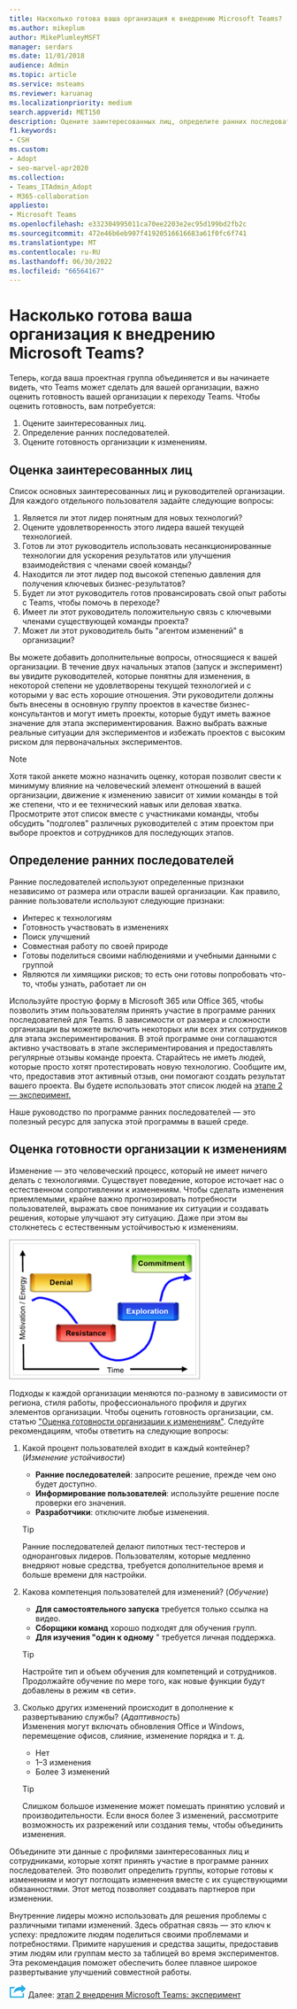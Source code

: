 ```yaml
---
title: Насколько готова ваша организация к внедрению Microsoft Teams?
ms.author: mikeplum
author: MikePlumleyMSFT
manager: serdars
ms.date: 11/01/2018
audience: Admin
ms.topic: article
ms.service: msteams
ms.reviewer: karuanag
ms.localizationpriority: medium
search.appverid: MET150
description: Оцените заинтересованных лиц, определите ранних последователей и оцените, готова ли ваша организация к переходу на Teams.
f1.keywords:
- CSH
ms.custom:
- Adopt
- seo-marvel-apr2020
ms.collection:
- Teams_ITAdmin_Adopt
- M365-collaboration
appliesto:
- Microsoft Teams
ms.openlocfilehash: e332304995011ca70ee2203e2ec95d199bd2fb2c
ms.sourcegitcommit: 472e46b6eb907f41920516616683a61f0fc6f741
ms.translationtype: MT
ms.contentlocale: ru-RU
ms.lasthandoff: 06/30/2022
ms.locfileid: "66564167"
---
```

# <a name="how-ready-is-your-organization-for-microsoft-teams"></a>Насколько готова ваша организация к внедрению Microsoft Teams?

Теперь, когда ваша проектная группа объединяется и вы начинаете видеть, что Teams может сделать для вашей организации, важно оценить готовность вашей организации к переходу Teams. Чтобы оценить готовность, вам потребуется:

1. Оцените заинтересованных лиц.
2. Определение ранних последователей.
3. Оцените готовность организации к изменениям. 

## <a name="assess-your-stakeholders"></a>Оценка заинтересованных лиц

Список основных заинтересованных лиц и руководителей организации. Для каждого отдельного пользователя задайте следующие вопросы:
 
1. Является ли этот лидер понятным для новых технологий?
2. Оцените удовлетворенность этого лидера вашей текущей технологией.
3. Готов ли этот руководитель использовать несанкционированные технологии для ускорения результатов или улучшения взаимодействия с членами своей команды?
4. Находится ли этот лидер под высокой степенью давления для получения ключевых бизнес-результатов? 
5. Будет ли этот руководитель готов провансировать свой опыт работы с Teams, чтобы помочь в переходе?
6. Имеет ли этот руководитель положительную связь с ключевыми членами существующей команды проекта?
7. Может ли этот руководитель быть "агентом изменений" в организации?  

Вы можете добавить дополнительные вопросы, относящиеся к вашей организации. В течение двух начальных этапов (запуск и эксперимент) вы увидите руководителей, которые понятны для изменения, в некоторой степени не удовлетворены текущей технологией и с которыми у вас есть хорошие отношения. Эти руководители должны быть внесены в основную группу проектов в качестве бизнес-консультантов и могут иметь проекты, которые будут иметь важное значение для этапа экспериментирования. Важно выбрать важные реальные ситуации для экспериментов и избежать проектов с высоким риском для первоначальных экспериментов.
   
> [!NOTE]
> Хотя такой анкете можно назначить оценку, которая позволит свести к минимуму влияние на человеческий элемент отношений в вашей организации, движение к изменению зависит от химии команды в той же степени, что и ее технический навык или деловая хватка. Просмотрите этот список вместе с участниками команды, чтобы обсудить "подголев" различных руководителей с этим проектом при выборе проектов и сотрудников для последующих этапов. 

## <a name="identify-early-adopters"></a>Определение ранних последователей

Ранние последователей используют определенные признаки независимо от размера или отрасли вашей организации. Как правило, ранние пользователи используют следующие признаки:

- Интерес к технологиям
- Готовность участвовать в изменениях
- Поиск улучшений
- Совместная работу по своей природе
- Готовы поделиться своими наблюдениями и учебными данными с группой
- Являются ли химящики рисков; то есть они готовы попробовать что-то, чтобы узнать, работает ли он

Используйте простую форму в Microsoft 365 или Office 365, чтобы позволить этим пользователям принять участие в программе ранних последователей для Teams. В зависимости от размера и сложности организации вы можете включить некоторых или всех этих сотрудников для этапа экспериментирования. В этой программе они соглашаются активно участвовать в этапе экспериментирования и предоставлять регулярные отзывы команде проекта. Старайтесь не иметь людей, которые просто хотят протестировать новую технологию. Сообщите им, что, предоставив этот активный отзыв, они помогают создать результат вашего проекта. Вы будете использовать этот список людей на [этапе 2 — эксперимент.](teams-adoption-phase2-experiment.md)

Наше руководство по программе ранних последователей — это полезный ресурс для запуска этой программы в вашей среде.  
 
## <a name="assess-your-organizations-readiness-for-change"></a>Оценка готовности организации к изменениям

Изменение — это человеческий процесс, который не имеет ничего делать с технологиями. Существует поведение, которое источает нас о естественном сопротивлении к изменениям. Чтобы сделать изменения приемлемыми, крайне важно прогнозировать потребности пользователей, выражать свое понимание их ситуации и создавать решения, которые улучшают эту ситуацию. Даже при этом вы столкнетесь с естественным устойчивостью к изменениям.  

![График, иллюстрирующий устойчивость к изменениям.](media/teams-adoption-resistance.png)

Подходы к каждой организации меняются по-разному в зависимости от региона, стиля работы, профессионального профиля и других элементов организации. Чтобы оценить готовность организации, см. статью ["Оценка готовности организации к изменениям"](upgrade-org-change-readiness.md). Следуйте рекомендациям, чтобы ответить на следующие вопросы:

1. Какой процент пользователей входит в каждый контейнер? (*Изменение устойчивости*)
    - **Ранние последователей**: запросите решение, прежде чем оно будет доступно.
    - **Информирование пользователей**: используйте решение после проверки его значения.
    - **Разработчики**: отключите любые изменения.
    
   > [!TIP]
   > Ранние последователей делают пилотных тест-тестеров и одноранговых лидеров. Пользователям, которые медленно внедряют новые средства, требуется дополнительное время и больше времени для настройки. 

2. Какова компетенция пользователей для изменений? (*Обучение*)
    - **Для самостоятельного запуска** требуется только ссылка на видео.
    - **Сборщики команд** хорошо подходят для обучения групп.
    - **Для изучения "один к одному** " требуется личная поддержка.

    > [!TIP]
    > Настройте тип и объем обучения для компетенций и сотрудников. Продолжайте обучение по мере того, как новые функции будут добавлены в режим «в сети».

3. Сколько других изменений происходит в дополнение к развертыванию службы? (*Адаптивность*) <br/>Изменения могут включать обновления Office и Windows, перемещение офисов, слияние, изменение порядка и т. д.
    - Нет
    - 1–3 изменения
    - Более 3 изменений
 
    > [!TIP] 
    > Слишком большое изменение может помешать принятию условий и производительности. Если внося более 3 изменений, рассмотрите возможность их разрежений или создания темы, чтобы объединить изменения.  

Объедините эти данные с профилями заинтересованных лиц и сотрудниками, которые хотят принять участие в программе ранних последователей. Это позволит определить группы, которые готовы к изменениям и могут поглощать изменения вместе с их существующими обязанностями. Этот метод позволяет создавать партнеров при изменении.

Внутренние лидеры можно использовать для решения проблемы с различными типами изменений. Здесь обратная связь — это ключ к успеху: предложите людям поделиться своими проблемами и потребностями. Примите нарушения и средства защиты, предоставив этим людям или группам место за таблицей во время экспериментов. Эта рекомендация поможет обеспечить более плавное широкое развертывание улучшений совместной работы.  

![Значок, представляющий следующий шаг.](media/teams-adoption-next-icon.png) Далее: [этап 2 внедрения Microsoft Teams: эксперимент](teams-adoption-phase2-experiment.md) 
